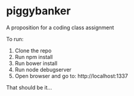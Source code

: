 # piggybanker
A proposition for a coding class assignment

To run:
1. Clone the repo
2. Run npm install
3. Run bower install
4. Run node debugserver
5. Open browser and go to: http://localhost:1337

That should be it...
